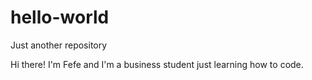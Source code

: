 # hello-world
Just another repository

Hi there!
I'm Fefe and I'm a business student just learning how to code.
